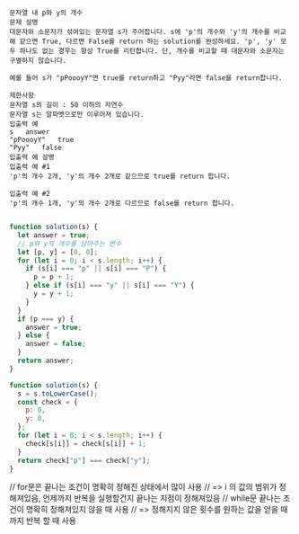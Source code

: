 ```
문자열 내 p와 y의 개수
문제 설명
대문자와 소문자가 섞여있는 문자열 s가 주어집니다. s에 'p'의 개수와 'y'의 개수를 비교해 같으면 True, 다르면 False를 return 하는 solution를 완성하세요. 'p', 'y' 모두 하나도 없는 경우는 항상 True를 리턴합니다. 단, 개수를 비교할 때 대문자와 소문자는 구별하지 않습니다.

예를 들어 s가 "pPoooyY"면 true를 return하고 "Pyy"라면 false를 return합니다.

제한사항
문자열 s의 길이 : 50 이하의 자연수
문자열 s는 알파벳으로만 이루어져 있습니다.
입출력 예
s	answer
"pPoooyY"	true
"Pyy"	false
입출력 예 설명
입출력 예 #1
'p'의 개수 2개, 'y'의 개수 2개로 같으므로 true를 return 합니다.

입출력 예 #2
'p'의 개수 1개, 'y'의 개수 2개로 다르므로 false를 return 합니다.


```

```js
function solution(s) {
  let answer = true;
  // p와 y의 개수를 담아주는 변수
  let [p, y] = [0, 0];
  for (let i = 0; i < s.length; i++) {
    if (s[i] === "p" || s[i] === "P") {
      p = p + 1;
    } else if (s[i] === "y" || s[i] === "Y") {
      y = y + 1;
    }
  }
  if (p === y) {
    answer = true;
  } else {
    answer = false;
  }
  return answer;
}
```

```js
function solution(s) {
  s = s.toLowerCase();
  const check = {
    p: 0,
    y: 0,
  };
  for (let i = 0; i < s.length; i++) {
    check[s[i]] = check[s[i]] + 1;
  }
  return check["p"] === check["y"];
}
```

// for문은 끝나는 조건이 명확히 정해진 상태에서 많이 사용
// => i 의 값의 범위가 정해져있음, 언제까지 반복을 실행할건지 끝나는 지점이 정해져있음
// while문 끝나는 조건이 명확히 정해져있지 않을 때 사용
// => 정해지지 않은 횟수를 원하는 값을 얻을 때 까지 반복 할 때 사용
